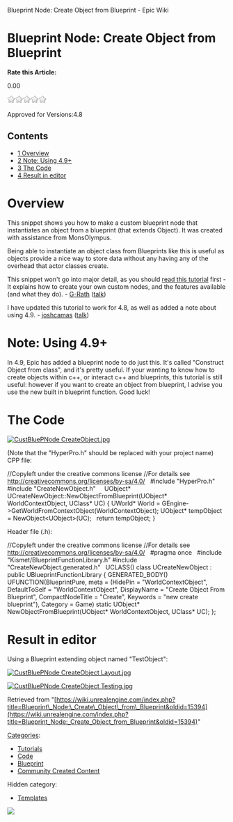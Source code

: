 Blueprint Node: Create Object from Blueprint - Epic Wiki                    

Blueprint Node: Create Object from Blueprint
============================================

**Rate this Article:**

0.00

![](/extensions/VoteNY/images/star_off.gif)![](/extensions/VoteNY/images/star_off.gif)![](/extensions/VoteNY/images/star_off.gif)![](/extensions/VoteNY/images/star_off.gif)![](/extensions/VoteNY/images/star_off.gif)

Approved for Versions:4.8

Contents
--------

*   [1 Overview](#Overview)
*   [2 Note: Using 4.9+](#Note:_Using_4.9.2B)
*   [3 The Code](#The_Code)
*   [4 Result in editor](#Result_in_editor)

Overview
========

This snippet shows you how to make a custom blueprint node that instantiates an object from a blueprint (that extends Object). It was created with assistance from MonsOlympus.

Being able to instantiate an object class from Blueprints like this is useful as objects provide a nice way to store data without any having any of the overhead that actor classes create.

This snippet won't go into major detail, as you should [read this tutorial](/Custom_Blueprint_Node_Creation "Custom Blueprint Node Creation") first - It explains how to create your own custom nodes, and the features available (and what they do). - [G-Rath](/User:G-Rath "User:G-Rath") ([talk](/User_talk:G-Rath "User talk:G-Rath"))

I have updated this tutorial to work for 4.8, as well as added a note about using 4.9. - [joshcamas](/index.php?title=User:Joshcamas&action=edit&redlink=1 "User:Joshcamas (page does not exist)") ([talk](/index.php?title=User_talk:Joshcamas&action=edit&redlink=1 "User talk:Joshcamas (page does not exist)"))

Note: Using 4.9+
================

In 4.9, Epic has added a blueprint node to do just this. It's called "Construct Object from class", and it's pretty useful. If your wanting to know how to create objects within c++, or interact c++ and blueprints, this tutorial is still useful: however if you want to create an object from blueprint, I advise you use the new built in blueprint function. Good luck!

The Code
========

[![CustBluePNode CreateObject.jpg](https://d26ilriwvtzlb.cloudfront.net/c/c3/CustBluePNode_CreateObject.jpg)](/File:CustBluePNode_CreateObject.jpg)  

  
(Note that the "HyperPro.h" should be replaced with your project name) CPP file:

//Copyleft under the creative commons license
//For details see http://creativecommons.org/licenses/by-sa/4.0/
 
#include "HyperPro.h"
#include "CreateNewObject.h"
 
 
UObject\* UCreateNewObject::NewObjectFromBlueprint(UObject\* WorldContextObject, UClass\* UC)
{
	UWorld\* World \= GEngine\-\>GetWorldFromContextObject(WorldContextObject);
	UObject\* tempObject \= NewObject<UObject\>(UC);
 
	return tempObject;
}

Header file (.h):

//Copyleft under the creative commons license
//For details see http://creativecommons.org/licenses/by-sa/4.0/
 
#pragma once
 
#include "Kismet/BlueprintFunctionLibrary.h"
#include "CreateNewObject.generated.h"
 
UCLASS()
class UCreateNewObject : public UBlueprintFunctionLibrary
{
	GENERATED\_BODY()
 
	UFUNCTION(BlueprintPure, meta \= (HidePin \= "WorldContextObject", DefaultToSelf \= "WorldContextObject", DisplayName \= "Create Object From Blueprint", CompactNodeTitle \= "Create", Keywords \= "new create blueprint"), Category \= Game)
	static UObject\* NewObjectFromBlueprint(UObject\* WorldContextObject, UClass\* UC);
};

Result in editor
================

Using a Blueprint extending object named "TestObject":

[![CustBluePNode CreateObject Layout.jpg](https://d26ilriwvtzlb.cloudfront.net/0/0d/CustBluePNode_CreateObject_Layout.jpg)](/File:CustBluePNode_CreateObject_Layout.jpg)  

[![CustBluePNode CreateObject Testing.jpg](https://d26ilriwvtzlb.cloudfront.net/9/91/CustBluePNode_CreateObject_Testing.jpg)](/File:CustBluePNode_CreateObject_Testing.jpg)  

Retrieved from "[https://wiki.unrealengine.com/index.php?title=Blueprint\_Node:\_Create\_Object\_from\_Blueprint&oldid=15394](https://wiki.unrealengine.com/index.php?title=Blueprint_Node:_Create_Object_from_Blueprint&oldid=15394)"

[Categories](/Special:Categories "Special:Categories"):

*   [Tutorials](/Category:Tutorials "Category:Tutorials")
*   [Code](/Category:Code "Category:Code")
*   [Blueprint](/Category:Blueprint "Category:Blueprint")
*   [Community Created Content](/Category:Community_Created_Content "Category:Community Created Content")

Hidden category:

*   [Templates](/Category:Templates "Category:Templates")

  ![](https://tracking.unrealengine.com/track.png)